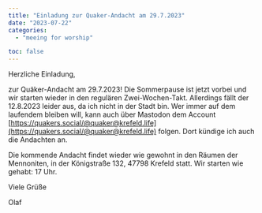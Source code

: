 ```yaml
---
title: "Einladung zur Quaker-Andacht am 29.7.2023"
date: "2023-07-22"
categories:
  - "meeing for worship"

toc: false
---
```


Herzliche Einladung,

zur Quäker-Andacht am 29.7.2023! Die Sommerpause ist jetzt vorbei
und wir starten wieder in den regulären Zwei-Wochen-Takt. Allerdings
fällt der 12.8.2023 leider aus, da ich nicht in der Stadt bin.
Wer immer auf dem laufendem bleiben will, kann auch über Mastodon
dem Account [https://quakers.social/@quaker@krefeld.life](https://quakers.social/@quaker@krefeld.life) folgen.
Dort kündige ich auch die Andachten an.

Die kommende Andacht findet wieder wie gewohnt in den Räumen der
Mennoniten, in der Königstraße 132, 47798 Krefeld statt. Wir
starten wie gehabt: 17 Uhr.

Viele Grüße

Olaf
